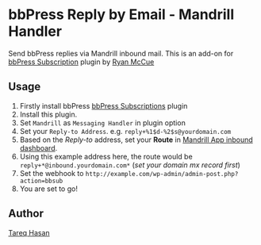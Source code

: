 # bbPress Reply by Email - Mandrill Handler

Send bbPress replies via Mandrill inbound mail. This is an add-on for [bbPress Subscription](https://github.com/rmccue/bbPress-Reply-by-Email) plugin by [Ryan McCue](https://github.com/rmccue)

Usage
------------------

1. Firstly install bbPress [bbPress Subscriptions](https://github.com/rmccue/bbPress-Reply-by-Email) plugin
2. Install this plugin.
3. Set `Mandrill` as `Messaging Handler` in plugin option
4. Set your `Reply-to Address`. e.g. `reply+%1$d-%2$s@yourdomain.com`
5. Based on the *Reply-to* address, set your **Route** in [Mandrill App inbound dashboard](https://mandrillapp.com/inbound).
6. Using this example address here, the route would be `reply+*@inbound.yourdomain.com*` (*set your domain mx record first*)
7. Set the webhook to `http://example.com/wp-admin/admin-post.php?action=bbsub`
8. You are set to go!


Author
----------------------------
[Tareq Hasan](http://tareq.wedevs.com)